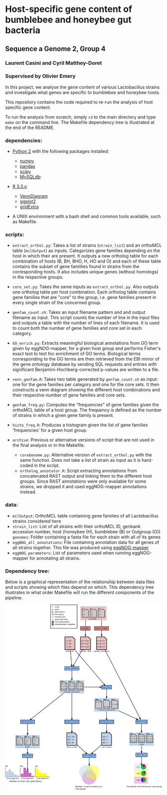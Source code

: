 
# Host-specific gene content of bumblebee and honeybee gut bacteria
## Sequence a Genome 2, Group 4
### Laurent Casini and Cyril Matthey-Doret
### Supervised by Olivier Emery

In this project, we analyse the gene content of various Lactobacillus strains and investigate what genes are specific to bumblebee and honeybee hosts.

This repository contains the code required to re-run the analysis of host specific gene content.

To run the analysis from scratch, simply ```cd``` to the main directory and type `make` on the command line. The Makefile dependency tree is illustrated at the end of the README.

### dependencies:
* [Python 2](https://www.python.org/) with the following packages installed:
  + [numpy](http://www.numpy.org/)
  + [pandas](http://pandas.pydata.org/pandas-docs/stable/index.html)
  + [scipy](https://www.scipy.org/install.html)
  + [MySQLdb](http://mysql-python.sourceforge.net/MySQLdb.html):

* [R 3.3.x](https://www.r-project.org/):
  + [VennDiagram](https://cran.r-project.org/web/packages/VennDiagram/index.html)
  + [ggplot2](http://ggplot2.org/)
  + [gridExtra](https://cran.r-project.org/web/packages/gridExtra/index.html)

* A UNIX environment with a bash shell and common tools available, such as Makefile.

### scripts:
* `extract_orthol.py`: Takes a list of strains (`strain_list`) and an orthoMCL table (`mclOutput`) as inputs. Categorizes gene families depending on the host in which their are present. It outputs a new ortholog table for each combination of hosts (B, BH, BHO, H, HO and O) and each of these table contains the subset of gene famiilies found in strains from the corresponding hosts. It also includes unique genes (without homologs) in the respective groups.

* `core_set.py`: Takes the same inputs as `extract_orthol.py`. Also outputs one ortholog table per host combination. Each ortholog table contains gene families that are "core" to the group, i.e. gene families present in every single strain of the concerned group.

* `genfam_count.sh`: Takes an input filename pattern and and output filename as input. This script counts the number of line in the input files and outputs a table with the number of lines of each filename. It is used to count both the number of gene families and core set in each category.

* `GO_enrich.py`: Extracts meaningful biological annotations from GO term given by eggNOG-mapper, for a given host group and performs Fisher's exact test to test foc enrichment of GO terms. Biological terms corresponding to the GO terms are then retrieved from the EBI mirror of the gene ontology database by sending SQL requests and entries with significant Benjamini-Hochberg-corrected p-values are written to a file.

* `venn_genfam.R`: Takes two table generated by `genfam_count.sh` as input: one for the gene families per category and one for the core sets. It then constructs a venn diagram showing the different host combinations and their respective number of gene families and core sets.

* `genfam_freq.py`: Computes the "frequencies" of gene families given the orthoMCL table of a host group. The frequency is defined as the number of strains in which a given gene family is present.

* `histo_freq.R`: Produces a histogram given the list of gene families 'frequencies' for a given host group.

* `archive`: Previous or alternative versions of script that are not used in the final analysis or in the Makefile.
  + `coreGenome.py`: Alternative version of `extract_orthol.py` with the same function. Does not take a list of strain as input as it is hard-coded in the script.
  + `ortholog_annotator.R`: Script extracting annotations from concatenated RAST output and linking them to the different host groups. Since RAST annotations were only available for some strains, we dropped it and used eggNOG-mapper annotations instead.

### data:
* `mclOutput`: OrthoMCL table containing gene families of all Lactobacillus strains considered here
* `strain_list`: List of all strains with their orthoMCL ID, genbank accession number, host (honeybee (H), bumblebee (B) or Outgroup (O))
`genomes`: Folder containing a fasta file for each strain with all of its genes
* `eggNOG_all_annotations`: File containing annotation data for all genes of all strains together. This file was produced using [eggNOG-mapper](http://eggnogdb.embl.de/#/app/emapper)
* `eggNOG_parameters`: List of parameters used when running eggNOG-mapper for annotating all strains.

### Dependency tree:

Below is a graphical representation of the relationship between data files and scripts showing which files depend on which. This dependency tree illustrates in what order Makefile will run the different components of the pipeline.

![Makefile dependency tree](./dependency_tree.png)
